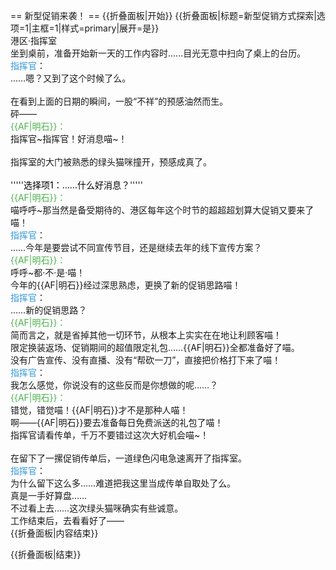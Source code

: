 == 新型促销来袭！ ==
{{折叠面板|开始}}
{{折叠面板|标题=新型促销方式探索|选项=1|主框=1|样式=primary|展开=是}}
<br>
港区·指挥室<br>
坐到桌前，准备开始新一天的工作内容时……目光无意中扫向了桌上的台历。<br>
<span style="color:#3498DB;" class="shikikanname">指挥官</span>：<br>
……嗯？又到了这个时候了么。<br>
<br>
在看到上面的日期的瞬间，一股“不祥”的预感油然而生。<br>
砰——<br>
<span style="color:#4eb24e;">{{AF|明石}}：</span><br>
指挥官~指挥官！好消息喵~！<br>
<br>
指挥室的大门被熟悉的绿头猫咪撞开，预感成真了。<br>
<br>
'''''<span style="color:black;">选择项1：……什么好消息？</span>'''''<br>
<span style="color:#4eb24e;">{{AF|明石}}：</span><br>
喵呼呼~那当然是备受期待的、港区每年这个时节的超超超划算大促销又要来了喵！<br>
<span style="color:#3498DB;" class="shikikanname">指挥官</span>：<br>
……今年是要尝试不同宣传节目，还是继续去年的线下宣传方案？<br>
<span style="color:#4eb24e;">{{AF|明石}}：</span><br>
呼呼~都·不·是·喵！<br>
今年的{{AF|明石}}经过深思熟虑，更换了新的促销思路喵！<br>
<span style="color:#3498DB;" class="shikikanname">指挥官</span>：<br>
……新的促销思路？<br>
<span style="color:#4eb24e;">{{AF|明石}}：</span><br>
简而言之，就是省掉其他一切环节，从根本上实实在在地让利顾客喵！<br>
限定换装返场、促销期间的超值限定礼包……{{AF|明石}}全都准备好了喵。<br>
没有广告宣传、没有直播、没有“帮砍一刀”，直接把价格打下来了喵！<br>
<span style="color:#3498DB;" class="shikikanname">指挥官</span>：<br>
我怎么感觉，你说没有的这些反而是你想做的呢……？<br>
<span style="color:#4eb24e;">{{AF|明石}}：</span><br>
错觉，错觉喵！{{AF|明石}}才不是那种人喵！<br>
啊——{{AF|明石}}要去准备每日免费派送的礼包了喵！<br>
指挥官请看传单，千万不要错过这次大好机会喵~！<br>
<br>
在留下了一摞促销传单后，一道绿色闪电急速离开了指挥室。<br>
<span style="color:#3498DB;" class="shikikanname">指挥官</span>：<br>
为什么留下这么多……难道把我这里当成传单自取处了么。<br>
真是一手好算盘……<br>
不过看上去……这次绿头猫咪确实有些诚意。<br>
工作结束后，去看看好了——<br>
{{折叠面板|内容结束}}

{{折叠面板|结束}}